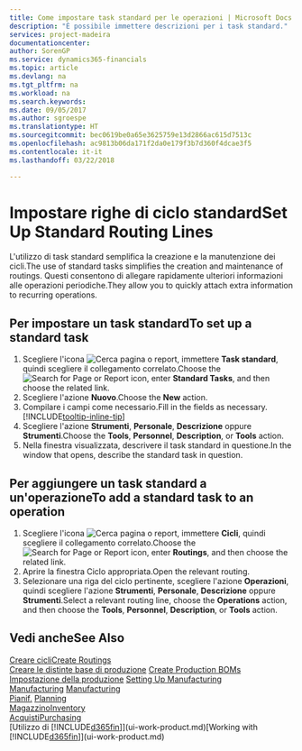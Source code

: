 ```yaml
---
title: Come impostare task standard per le operazioni | Microsoft Docs
description: "È possibile immettere descrizioni per i task standard."
services: project-madeira
documentationcenter: 
author: SorenGP
ms.service: dynamics365-financials
ms.topic: article
ms.devlang: na
ms.tgt_pltfrm: na
ms.workload: na
ms.search.keywords: 
ms.date: 09/05/2017
ms.author: sgroespe
ms.translationtype: HT
ms.sourcegitcommit: bec0619be0a65e3625759e13d2866ac615d7513c
ms.openlocfilehash: ac9813b06da171f2da0e179f3b7d360f4dcae3f5
ms.contentlocale: it-it
ms.lasthandoff: 03/22/2018

---
```

# <a name="set-up-standard-routing-lines"></a><span data-ttu-id="70d60-103">Impostare righe di ciclo standard</span><span class="sxs-lookup"><span data-stu-id="70d60-103">Set Up Standard Routing Lines</span></span>
<span data-ttu-id="70d60-104">L'utilizzo di task standard semplifica la creazione e la manutenzione dei cicli.</span><span class="sxs-lookup"><span data-stu-id="70d60-104">The use of standard tasks simplifies the creation and maintenance of routings.</span></span> <span data-ttu-id="70d60-105">Questi consentono di allegare rapidamente ulteriori informazioni alle operazioni periodiche.</span><span class="sxs-lookup"><span data-stu-id="70d60-105">They allow you to quickly attach extra information to recurring operations.</span></span>

## <a name="to-set-up-a-standard-task"></a><span data-ttu-id="70d60-106">Per impostare un task standard</span><span class="sxs-lookup"><span data-stu-id="70d60-106">To set up a standard task</span></span>
1. <span data-ttu-id="70d60-107">Scegliere l'icona ![Cerca pagina o report](media/ui-search/search_small.png "icona Cerca pagina o report"), immettere **Task standard**, quindi scegliere il collegamento correlato.</span><span class="sxs-lookup"><span data-stu-id="70d60-107">Choose the ![Search for Page or Report](media/ui-search/search_small.png "Search for Page or Report icon") icon, enter **Standard Tasks**, and then choose the related link.</span></span>
2. <span data-ttu-id="70d60-108">Scegliere l'azione **Nuovo**.</span><span class="sxs-lookup"><span data-stu-id="70d60-108">Choose the **New** action.</span></span>
3. <span data-ttu-id="70d60-109">Compilare i campi come necessario.</span><span class="sxs-lookup"><span data-stu-id="70d60-109">Fill in the fields as necessary.</span></span> [!INCLUDE[tooltip-inline-tip](includes/tooltip-inline-tip_md.md)]
4. <span data-ttu-id="70d60-110">Scegliere l'azione **Strumenti**, **Personale**, **Descrizione** oppure **Strumenti**.</span><span class="sxs-lookup"><span data-stu-id="70d60-110">Choose the **Tools**, **Personnel**, **Description**, or **Tools** action.</span></span>
5. <span data-ttu-id="70d60-111">Nella finestra visualizzata, descrivere il task standard in questione.</span><span class="sxs-lookup"><span data-stu-id="70d60-111">In the window that opens, describe the standard task in question.</span></span>

## <a name="to-add-a-standard-task-to-an-operation"></a><span data-ttu-id="70d60-112">Per aggiungere un task standard a un'operazione</span><span class="sxs-lookup"><span data-stu-id="70d60-112">To add a standard task to an operation</span></span>
1. <span data-ttu-id="70d60-113">Scegliere l'icona ![Cerca pagina o report](media/ui-search/search_small.png "icona Cerca pagina o report"), immettere **Cicli**, quindi scegliere il collegamento correlato.</span><span class="sxs-lookup"><span data-stu-id="70d60-113">Choose the ![Search for Page or Report](media/ui-search/search_small.png "Search for Page or Report icon") icon, enter **Routings**, and then choose the related link.</span></span>
2. <span data-ttu-id="70d60-114">Aprire la finestra Ciclo appropriata.</span><span class="sxs-lookup"><span data-stu-id="70d60-114">Open the relevant routing.</span></span>
3. <span data-ttu-id="70d60-115">Selezionare una riga del ciclo pertinente, scegliere l'azione **Operazioni**, quindi scegliere l'azione **Strumenti**, **Personale**, **Descrizione** oppure **Strumenti**.</span><span class="sxs-lookup"><span data-stu-id="70d60-115">Select a relevant routing line, choose the **Operations** action, and then choose the **Tools**, **Personnel**, **Description**, or **Tools** action.</span></span>

## <a name="see-also"></a><span data-ttu-id="70d60-116">Vedi anche</span><span class="sxs-lookup"><span data-stu-id="70d60-116">See Also</span></span>  
[<span data-ttu-id="70d60-117">Creare cicli</span><span class="sxs-lookup"><span data-stu-id="70d60-117">Create Routings</span></span>](production-how-to-create-routings.md)  
<span data-ttu-id="70d60-118">[Creare le distinte base di produzione](production-how-to-create-production-boms.md)   </span><span class="sxs-lookup"><span data-stu-id="70d60-118">[Create Production BOMs](production-how-to-create-production-boms.md)   </span></span>  
<span data-ttu-id="70d60-119">[Impostazione della produzione](production-configure-production-processes.md) </span><span class="sxs-lookup"><span data-stu-id="70d60-119">[Setting Up Manufacturing](production-configure-production-processes.md) </span></span>  
<span data-ttu-id="70d60-120">[Manufacturing](production-manage-manufacturing.md)  </span><span class="sxs-lookup"><span data-stu-id="70d60-120">[Manufacturing](production-manage-manufacturing.md)  </span></span>  
<span data-ttu-id="70d60-121">[Pianif.](production-planning.md) </span><span class="sxs-lookup"><span data-stu-id="70d60-121">[Planning](production-planning.md) </span></span>  
[<span data-ttu-id="70d60-122">Magazzino</span><span class="sxs-lookup"><span data-stu-id="70d60-122">Inventory</span></span>](inventory-manage-inventory.md)  
[<span data-ttu-id="70d60-123">Acquisti</span><span class="sxs-lookup"><span data-stu-id="70d60-123">Purchasing</span></span>](purchasing-manage-purchasing.md)  
<span data-ttu-id="70d60-124">[Utilizzo di [!INCLUDE[d365fin](includes/d365fin_md.md)]](ui-work-product.md)</span><span class="sxs-lookup"><span data-stu-id="70d60-124">[Working with [!INCLUDE[d365fin](includes/d365fin_md.md)]](ui-work-product.md)</span></span>  

